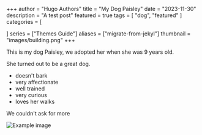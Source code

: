 +++
author = "Hugo Authors"
title = "My Dog Paisley"
date = "2023-11-30"
description = "A test post"
featured = true
tags = [
    "dog",
    "featured"
]
categories = [
   
]
series = ["Themes Guide"]
aliases = ["migrate-from-jekyl"]
thumbnail = "images/building.png"
+++


This is my dog Paisley, we adopted her when she was 9 years old.

She turned out to be a great dog. 

- doesn't bark
- very affectionate
- well trained
- very curious
- loves her walks

We couldn't ask for more

![Example image](/images/Paisley.jpg)


